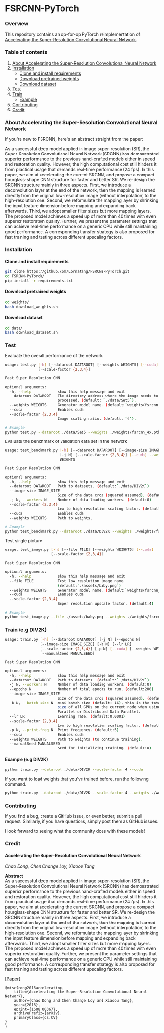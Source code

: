 # FSRCNN-PyTorch

### Overview
This repository contains an op-for-op PyTorch reimplementation of [Accelerating the Super-Resolution Convolutional Neural Network](https://arxiv.org/abs/1608.00367).

### Table of contents
1. [About Accelerating the Super-Resolution Convolutional Neural Network](#about-accelerating-the-super-resolution-convolutional-neural-network)
2. [Installation](#installation)
    * [Clone and install requirements](#clone-and-install-requirements)
    * [Download pretrained weights](#download-pretrained-weights)
    * [Download dataset](#download-dataset)
3. [Test](#test)
4. [Train](#train-eg-div2k)
    * [Example](#example-eg-div2k)
5. [Contributing](#contributing) 
6. [Credit](#credit)

### About Accelerating the Super-Resolution Convolutional Neural Network

If you're new to FSRCNN, here's an abstract straight from the paper:

As a successful deep model applied in image super-resolution (SR), the Super-Resolution Convolutional Neural Network (SRCNN) has demonstrated superior performance to the previous hand-crafted models either in speed and restoration quality. However, the high computational cost still hinders it from practical usage that demands real-time performance (24 fps). In this paper, we aim at accelerating the current SRCNN, and propose a compact hourglass-shape CNN structure for faster and better SR. We re-design the SRCNN structure mainly in three aspects. First, we introduce a deconvolution layer at the end of the network, then the mapping is learned directly from the original low-resolution image (without interpolation) to the high-resolution one. Second, we reformulate the mapping layer by shrinking the input feature dimension before mapping and expanding back afterwards. Third, we adopt smaller filter sizes but more mapping layers. The proposed model achieves a speed up of more than 40 times with even superior restoration quality. Further, we present the parameter settings that can achieve real-time performance on a generic CPU while still maintaining good performance. A corresponding transfer strategy is also proposed for fast training and testing across different upscaling factors.

### Installation

#### Clone and install requirements

```bash
git clone https://github.com/Lornatang/FSRCNN-PyTorch.git
cd FSRCNN-PyTorch/
pip install -r requirements.txt
```

#### Download pretrained weights

```bash
cd weights/
bash download_weights.sh
```

#### Download dataset

```bash
cd data/
bash download_dataset.sh
```

### Test

Evaluate the overall performance of the network.
```bash
usage: test.py [-h] [--dataroot DATAROOT] [--weights WEIGHTS] [--cuda]
               [--scale-factor {2,3,4}]

Fast Super Resolution CNN.

optional arguments:
  -h, --help            show this help message and exit
  --dataroot DATAROOT   The directory address where the image needs to be
                        processed. (default: `./data/Set5`).
  --weights WEIGHTS     Generator model name. (default:`weights/fsrcnn_4x.pth`)
  --cuda                Enables cuda
  --scale-factor {2,3,4}
                        Image scaling ratio. (default: `4`).

# Example
python test.py --dataroot ./data/Set5 --weights ./weights/fsrcnn_4x.pth --scale-factor 4 --cuda
```

Evaluate the benchmark of validation data set in the network
```bash
usage: test_benchmark.py [-h] [--dataroot DATAROOT] [--image-size IMAGE_SIZE]
                         [-j N] [--scale-factor {2,3,4}] [--cuda] --weights
                         WEIGHTS

Fast Super Resolution CNN.

optional arguments:
  -h, --help            show this help message and exit
  --dataroot DATAROOT   Path to datasets. (default:`./data/DIV2K`)
  --image-size IMAGE_SIZE
                        Size of the data crop (squared assumed). (default:256)
  -j N, --workers N     Number of data loading workers. (default:0)
  --scale-factor {2,3,4}
                        Low to high resolution scaling factor. (default:4).
  --cuda                Enables cuda
  --weights WEIGHTS     Path to weights.

# Example
python test_benchmark.py --dataroot ./data/DIV2K --weights ./weights/fsrcnn_4x.pth --scale-factor 4 --cuda
```

Test single picture
```bash
usage: test_image.py [-h] [--file FILE] [--weights WEIGHTS] [--cuda]
                     [--scale-factor {2,3,4}]

Fast Super Resolution CNN.

optional arguments:
  -h, --help            show this help message and exit
  --file FILE           Test low resolution image name.
                        (default:`./assets/baby.png`)
  --weights WEIGHTS     Generator model name. (default:`weights/fsrcnn_4x.pth`)
  --cuda                Enables cuda
  --scale-factor {2,3,4}
                        Super resolution upscale factor. (default:4)

# Example
python test_image.py --file ./assets/baby.png --weights ./weights/fsrcnn_4x.pth --scale-factor 4 --cuda
```

### Train (e.g DIV2K)

```bash
usage: train.py [-h] [--dataroot DATAROOT] [-j N] [--epochs N]
                [--image-size IMAGE_SIZE] [-b N] [--lr LR]
                [--scale-factor {2,3,4}] [-p N] [--cuda] [--weights WEIGHTS]
                [--manualSeed MANUALSEED]

Fast Super Resolution CNN.

optional arguments:
  -h, --help            show this help message and exit
  --dataroot DATAROOT   Path to datasets. (default:`./data/DIV2K`)
  -j N, --workers N     Number of data loading workers. (default:0)
  --epochs N            Number of total epochs to run. (default:200)
  --image-size IMAGE_SIZE
                        Size of the data crop (squared assumed). (default:256)
  -b N, --batch-size N  mini-batch size (default: 16), this is the total batch
                        size of all GPUs on the current node when using Data
                        Parallel or Distributed Data Parallel.
  --lr LR               Learning rate. (default:0.0001)
  --scale-factor {2,3,4}
                        Low to high resolution scaling factor. (default:4).
  -p N, --print-freq N  Print frequency. (default:5)
  --cuda                Enables cuda
  --weights WEIGHTS     Path to weights (to continue training).
  --manualSeed MANUALSEED
                        Seed for initializing training. (default:0)
```

#### Example (e.g DIV2K)

```bash
python train.py --dataroot ./data/DIV2K --scale-factor 4 --cuda
```

If you want to load weights that you've trained before, run the following command.

```bash
python train.py --dataroot ./data/DIV2K --scale-factor 4 --weights ./weights/fsrcnn_4x_epoch_100.pth --cuda
```

### Contributing

If you find a bug, create a GitHub issue, or even better, submit a pull request. Similarly, if you have questions, simply post them as GitHub issues.   

I look forward to seeing what the community does with these models! 

### Credit

#### Accelerating the Super-Resolution Convolutional Neural Network
_Chao Dong, Chen Change Loy, Xiaoou Tang_ <br>

**Abstract** <br>
As a successful deep model applied in image super-resolution (SR), the Super-Resolution Convolutional Neural Network (SRCNN) has demonstrated superior performance to the previous hand-crafted models either in speed and restoration quality. However, the high computational cost still hinders it from practical usage that demands real-time performance (24 fps). In this paper, we aim at accelerating the current SRCNN, and propose a compact hourglass-shape CNN structure for faster and better SR. We re-design the SRCNN structure mainly in three aspects. First, we introduce a deconvolution layer at the end of the network, then the mapping is learned directly from the original low-resolution image (without interpolation) to the high-resolution one. Second, we reformulate the mapping layer by shrinking the input feature dimension before mapping and expanding back afterwards. Third, we adopt smaller filter sizes but more mapping layers. The proposed model achieves a speed up of more than 40 times with even superior restoration quality. Further, we present the parameter settings that can achieve real-time performance on a generic CPU while still maintaining good performance. A corresponding transfer strategy is also proposed for fast training and testing across different upscaling factors.

[[Paper]](https://arxiv.org/pdf/1608.00367)

```
@misc{dong2016accelerating,
    title={Accelerating the Super-Resolution Convolutional Neural Network},
    author={Chao Dong and Chen Change Loy and Xiaoou Tang},
    year={2016},
    eprint={1608.00367},
    archivePrefix={arXiv},
    primaryClass={cs.CV}
}
}
```

